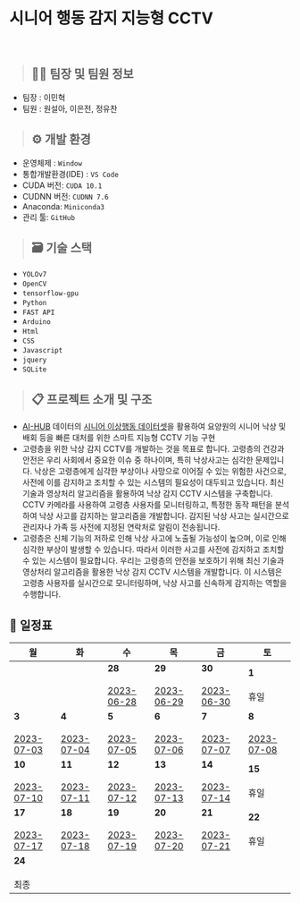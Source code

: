 <h1>시니어 행동 감지 지능형 CCTV</h1>
<br>

> <h2>🧑‍💻 팀장 및 팀원 정보</h2>
- 팀장 : 이민혁
- 팀원 : 원설아, 이은전, 정유찬

> <h2>⚙ 개발 환경</h2>
- 운영체제 : ```Window```
- 통합개발환경(IDE) : ```VS Code```
- CUDA 버전: ```CUDA 10.1```
- CUDNN 버전: ```CUDNN 7.6```
- Anaconda: ```Miniconda3```
- 관리 툴: ```GitHub```

> <h2>🗃 기술 스택</h2>
- ```YOLOv7```
- ```OpenCV```
- ```tensorflow-gpu```
- ```Python```
- ```FAST API```
- ```Arduino```
- ```Html```
- ```CSS```
- ```Javascript```
- ```jquery```
- ```SQLite```

> <h2>📋 프로젝트 소개 및 구조</h2>
- [AI-HUB](https://www.aihub.or.kr/) 데이터의 [시니어 이상행동 데이터셋](https://www.aihub.or.kr/aihubdata/data/view.do?currMenu=115&topMenu=100&aihubDataSe=realm&dataSetSn=167)을 활용하여 요양원의 시니어 낙상 및 배회 등을 빠른 대처를 위한 스마트 지능형 CCTV 기능 구현
- 고령층을 위한 낙상 감지 CCTV를 개발하는 것을 목표로 합니다. 고령층의 건강과 안전은 우리 사회에서 중요한 이슈 중 하나이며, 특히 낙상사고는 심각한 문제입니다.
낙상은 고령층에게 심각한 부상이나 사망으로 이어질 수 있는 위험한 사건으로, 사전에 이를 감지하고 조치할 수 있는 시스템의 필요성이 대두되고 있습니다.
최신 기술과 영상처리 알고리즘을 활용하여 낙상 감지 CCTV 시스템을 구축합니다.
CCTV 카메라를 사용하여 고령층 사용자를 모니터링하고, 특정한 동작 패턴을 분석하여 낙상 사고를 감지하는 알고리즘을 개발합니다.
감지된 낙상 사고는 실시간으로 관리자나 가족 등 사전에 지정된 연락처로 알림이 전송됩니다.
- 고령층은 신체 기능의 저하로 인해 낙상 사고에 노출될 가능성이 높으며, 이로 인해 심각한 부상이 발생할 수 있습니다.
따라서 이러한 사고를 사전에 감지하고 조치할 수 있는 시스템이 필요합니다.
우리는 고령층의 안전을 보호하기 위해 최신 기술과 영상처리 알고리즘을 활용한 낙상 감지 CCTV 시스템을 개발합니다.
이 시스템은 고령층 사용자를 실시간으로 모니터링하며, 낙상 사고를 신속하게 감지하는 역할을 수행합니다.


<h2>📆 일정표</h2>

| __월__ | __화__ | __수__ | __목__ | __금__ | __토__ |
|----|----|----|----|----|----|
|    |    |__28__ <br><br> [2023-06-28](./20230628.md)|__29__ <br><br>[2023-06-29](./20230629.md)  |__30__ <br><br>[2023-06-30](./20230630.md) |__1__ <br><br>  휴일 |
|__3__ <br><br>[2023-07-03](./20230703.md)   |__4__ <br><br>[2023-07-04](./20230704.md)  |__5__ <br><br>[2023-07-05](./20230705.md)   |__6__ <br><br>[2023-07-06](./20230706.md)   |__7__ <br><br>[2023-07-07](./20230707.md)   |__8__ <br><br>[2023-07-08](./20230708.md)   |
|__10__ <br><br>[2023-07-10](./20230710.md) |__11__ <br><br>[2023-07-11](./20230711.md)  |__12__ <br><br>[2023-07-12](./20230712.md)  |__13__ <br><br>[2023-07-13](./20230713.md)  |__14__ <br><br>[2023-07-14](./20230714.md)  |__15__ <br><br>  휴일  |
|__17__ <br><br>[2023-07-17](./20230717.md)  |__18__ <br><br>[2023-07-18](./20230718.md)  |__19__ <br><br>[2023-07-19](./20230719.md)  |__20__ <br><br>[2023-07-20](./20230720.md)  |__21__ <br><br>[2023-07-21](./20230721.md)  |__22__  <br><br> 휴일|
|__24__ <br><br> 최종  |  |  |  |  |  |

